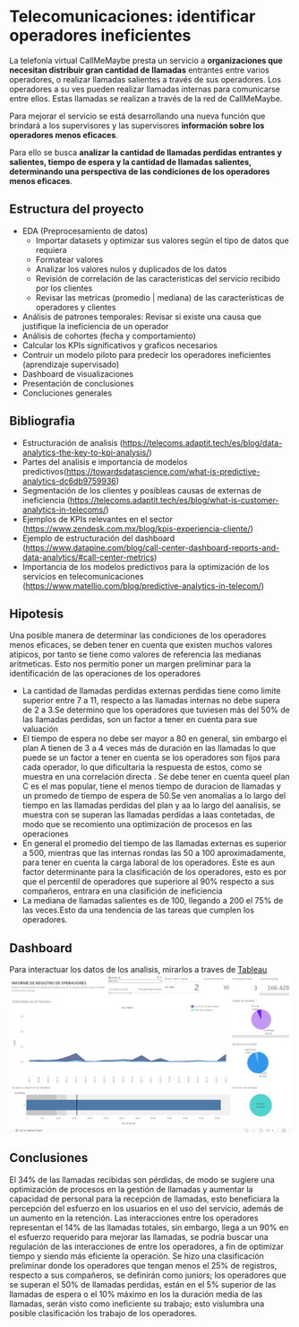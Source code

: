 # Telecomunicaciones: identificar operadores ineficientes
La telefonía virtual CallMeMaybe presta un servicio a **organizaciones que necesitan distribuir gran cantidad de llamadas** entrantes entre varios operadores, o realizar llamadas salientes a través de sus operadores. Los operadores a su ves pueden realizar llamadas internas para comunicarse entre ellos. Estas llamadas se realizan a través de la red de CallMeMaybe.

Para mejorar el servicio se está desarrollando una nueva función que brindará a los supervisores y las supervisores **información sobre los operadores menos eficaces**.

Para ello se busca **analizar la cantidad de llamadas perdidas entrantes y salientes, tiempo de espera y la cantidad de llamadas salientes, determinando una perspectiva de las condiciones de los operadores menos eficaces**.

## Estructura del proyecto
- EDA (Preprocesamiento de datos)
  - Importar datasets y optimizar sus valores según el tipo de datos que requiera
  - Formatear valores
  - Analizar los valores nulos y duplicados de los datos
  - Revisión de correlación de las caracteristicas del servicio recibido por los clientes
  - Revisar las metricas (promedio | mediana) de las características de operadores y clientes
- Análisis de patrones temporales: Revisar si existe una causa que justifique la ineficiencia de un operador
- Análisis de cohortes (fecha y comportamiento)
- Calcular los KPIs significativos y graficos necesarios
- Contruir un modelo piloto para predecir los operadores ineficientes (aprendizaje supervisado)
- Dashboard de visualizaciones
- Presentación de conclusiones
- Concluciones generales

## Bibliografia
- Estructuración de analisis (https://telecoms.adaptit.tech/es/blog/data-analytics-the-key-to-kpi-analysis/)
- Partes del analisis e importancia de modelos predictivos(https://towardsdatascience.com/what-is-predictive-analytics-dc6db9759936)
- Segmentación de los clientes y posibleas causas de externas de ineficiencia (https://telecoms.adaptit.tech/es/blog/what-is-customer-analytics-in-telecoms/)
- Ejemplos de KPIs relevantes en el sector (https://www.zendesk.com.mx/blog/kpis-experiencia-cliente/)
- Ejemplo de estructuración del dashboard (https://www.datapine.com/blog/call-center-dashboard-reports-and-data-analytics/#call-center-metrics)
- Importancia de los modelos predictivos para la optimización de los servicios en telecomunicaciones (https://www.matellio.com/blog/predictive-analytics-in-telecom/)

## Hipotesis
Una posible manera de determinar las condiciones de los operadores menos eficaces, se deben tener en cuenta que existen muchos valores atipicos, por tanto se tiene como valores de referencia las medianas aritmeticas. Esto nos permitio poner un margen preliminar para la identificación de las operaciones de los operadores

- La cantidad de llamadas perdidas externas perdidas tiene como limite superior entre 7 a 11, respecto a las llamadas internas no debe supera de 2 a 3.Se determino que los operadores que tuviesen más del 50% de las llamadas perdidas, son un factor a tener en cuenta para sue valuación
- El tiempo de espera no debe ser mayor a 80 en general, sin embargo el plan A tienen de 3 a 4 veces más de duración en las llamadas lo que puede se un factor a tener en cuenta se los operadores son fijos para cada operador, lo que dificultaria la respuesta de estos, como se muestra en una correlación directa . Se debe tener en cuenta queel plan C es el mas popular, tiene el menos tiempo de duracion de llamadas y un promedo de tiempo de espera de 50.Se ven anomalias a lo largo del tiempo en las llamadas perdidas del plan  y aa lo largo del aanalisis, se muestra con se superan las llamadas perdidas a laas contetadas, de modo que se recomiento una optimización de procesos en las operaciones
- En general el promedio del tiempo de las llamadas externas es superior a 500, mientras que las internas rondas las 50 a 100 aproximadamente, para tener en cuenta la carga laboral de los operadores. Este es aun factor determinante para la clasificación de los operadores, esto es por que el percentil de operadores que superiore al 90% respecto a sus compañeros, entrara en una clasifición de ineficiencia
- La mediana de llamadas salientes es de 100, llegando a 200 el 75% de las veces.Esto da una tendencia de las tareas que cumplen los operadores.

## Dashboard
Para interactuar los datos de los analisis, mirarlos a traves de [Tableau](https://public.tableau.com/app/profile/anngie.lopez/viz/proyecto_final_17212786436770/Dashboard1)
<img src="https://github.com/alll1997/portafolio/blob/main/CallMeMaybe/image.png" width=1000/>

## Conclusiones
El 34% de las llamadas recibidas son pérdidas, de modo se sugiere una optimización de procesos en la gestión de llamadas y aumentar la capacidad de personal para la recepción de llamadas, esto beneficiara la percepción del esfuerzo en los usuarios en el uso del servicio, además de un aumento en la retención. Las interacciones entre los operadores representan el 14% de las llamadas totales, sin embargo, llega a un 90% en el esfuerzo requerido para mejorar las llamadas, se podría buscar una regulación de las interacciones de entre los operadores, a fin de optimizar tiempo y siendo más eficiente la operación. Se hizo una clasificación preliminar donde los operadores que tengan menos el 25% de registros, respecto a sus compañeros, se definirán como juniors; los operadores que se superan el 50% de llamadas perdidas, están en el 5% superior de las llamadas de espera o el 10% máximo en los la duración media de las llamadas, serán visto como ineficiente su trabajo; esto vislumbra una posible clasificación los trabajo de los operadores.
